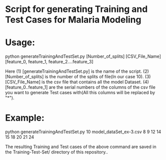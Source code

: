 # Script for generating Training and Test Cases for Malaria Modeling

Usage:
=====

python generateTrainingAndTestSet.py [Number_of_splits] [CSV_File_Name] [feature_0, feature_1, feature_2....feature_3]

Here 
          (1) [generateTrainingAndTestSet.py] is the name of the script.
          (2) [Number_of_splits] is the number of the splits of file(In our case 10).
          (3) [CSV_File_Name] is the csv file that contains all the model Dataset.
          (4) [feature_0..feature_1] are the serial numbers of the columns of the csv file you want to generate Test                   cases with(All this columns will be replaced by "*").

Example:
=======
python generateTrainingAndTestSet.py 10 model_dataSet_ex-3.csv 8 9 12 14 15 18 20 21 24

The resulting Training and Test cases of the above command are saved in the Training-Test-Set/ directory of this 
repository..





